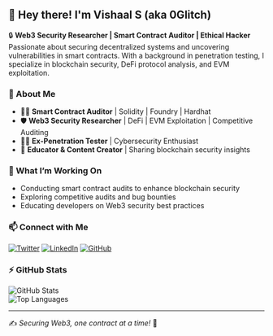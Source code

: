## 👋 Hey there! I'm Vishaal S (aka 0Glitch)

🔒 **Web3 Security Researcher | Smart Contract Auditor | Ethical Hacker**  
Passionate about securing decentralized systems and uncovering vulnerabilities in smart contracts. With a background in penetration testing, I specialize in blockchain security, DeFi protocol analysis, and EVM exploitation.

### 🔹 About Me
- 👨‍💻 **Smart Contract Auditor** | Solidity | Foundry | Hardhat  
- 🛡️ **Web3 Security Researcher** | DeFi | EVM Exploitation | Competitive Auditing  
- 🏴‍☠️ **Ex-Penetration Tester** | Cybersecurity Enthusiast  
- 📢 **Educator & Content Creator** | Sharing blockchain security insights  

### 🚀 What I’m Working On
- Conducting smart contract audits to enhance blockchain security  
- Exploring competitive audits and bug bounties  
- Educating developers on Web3 security best practices  

### 📫 Connect with Me
[![Twitter](https://img.shields.io/badge/Twitter-%231DA1F2.svg?style=for-the-badge&logo=twitter&logoColor=white)](https://twitter.com/0Glitchx) 
[![LinkedIn](https://img.shields.io/badge/LinkedIn-%230A66C2.svg?style=for-the-badge&logo=linkedin&logoColor=white)](https://linkedin.com/in/vishaal-s) 
[![GitHub](https://img.shields.io/badge/GitHub-%23181717.svg?style=for-the-badge&logo=github&logoColor=white)](https://github.com/0Glitchx) 

### ⚡ GitHub Stats
![GitHub Stats](https://github-readme-stats.vercel.app/api?username=0Glitchx&show_icons=true&theme=radical)  
![Top Languages](https://github-readme-stats.vercel.app/api/top-langs/?username=0Glitchx&layout=compact&theme=radical)

---
✍️ *Securing Web3, one contract at a time!* 🚀

<!--
**iVishaal0g/iVishaal0g** is a ✨ _special_ ✨ repository because its `README.md` (this file) appears on your GitHub profile.

Here are some ideas to get you started:

- 🔭 I’m currently working on ...
- 🌱 I’m currently learning ...
- 👯 I’m looking to collaborate on ...
- 🤔 I’m looking for help with ...
- 💬 Ask me about ...
- 📫 How to reach me: ...
- 😄 Pronouns: ...
- ⚡ Fun fact: ...
-->
